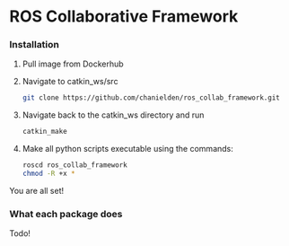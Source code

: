 # ROS Collaborative Framework

### Installation
1. Pull image from Dockerhub
   
2. Navigate to catkin_ws/src
   ```sh
   git clone https://github.com/chanielden/ros_collab_framework.git
   ```
3. Navigate back to the catkin_ws directory and run
   ```sh
   catkin_make
   ```
4. Make all python scripts executable using the commands:
   ```sh
   roscd ros_collab_framework
   chmod -R +x *
   ```

You are all set!

### What each package does

Todo!
